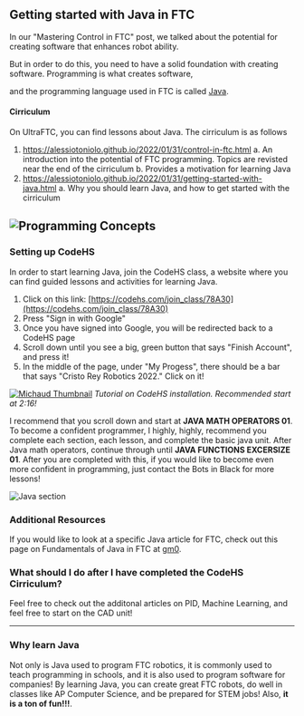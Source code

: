 ## Getting started with Java in FTC

In our "Mastering Control in FTC" post, we talked about the potential for creating software that enhances robot ability. 

But in order to do this, you need to have a solid foundation with creating software. Programming is what creates software,

and the programming language used in FTC is called [Java](https://gm0.org/en/latest/docs/software/fundamental-concepts.html).

#### Cirriculum
 
On UltraFTC, you can find lessons about Java. The cirriculum is as follows
1. https://alessiotoniolo.github.io/2022/01/31/control-in-ftc.html
  a. An introduction into the potential of FTC programming. Topics are revisted near the end of the cirriculum
  b. Provides a motivation for learning Java
2. https://alessiotoniolo.github.io/2022/01/31/getting-started-with-java.html
  a. Why you should learn Java, and how to get started with the cirriculum
  
![Programming Concepts](https://www.assignmenthelp.net/images/elements-of-programming.png)
---

### Setting up CodeHS

In order to start learning Java, join the CodeHS class, a website where you can find guided lessons and activities for learning Java.

1. Click on this link: [https://codehs.com/join_class/78A30](https://codehs.com/join_class/78A30)
2. Press "Sign in with Google"
3. Once you have signed into Google, you will be redirected back to a CodeHS page
4. Scroll down until you see a big, green button that says "Finish Account", and press it!
5. In the middle of the page, under "My Progess", there should be a bar that says "Cristo Rey Robotics 2022." Click on it!

[![Michaud Thumbnail](https://i3.ytimg.com/vi/4zqjLV5Lm1c/maxresdefault.jpg)](https://www.youtube.com/watch?v=4zqjLV5Lm1c)
*Tutorial on CodeHS installation. Recommended start at 2:16!*

I recommend that you scroll down and start at **JAVA MATH OPERATORS 01**. To become a confident programmer, I highly, highly, recommend you complete each section, each lesson, 
and complete the basic java unit. After Java math operators, continue through until **JAVA FUNCTIONS EXCERSIZE 01**. After you are completed with this, if you would like
to become even more confident in programming, just contact the Bots in Black for more lessons!

![Java section](https://uploads.codehs.com/default_module)

### Additional Resources

If you would like to look at a specific Java article for FTC, check out this page on Fundamentals of Java in FTC at [gm0](https://gm0.org/en/latest/docs/software/fundamental-concepts.html).

### What should I do after I have completed the CodeHS Cirriculum?

Feel free to check out the additonal articles on PID, Machine Learning, and feel free to start on the CAD unit!

---

### Why learn Java

Not only is Java used to program FTC robotics, it is commonly used to teach programming in schools, and it is also used to program software for companies!
By learning Java, you can create great FTC robots, do well in classes like AP Computer Science, and be prepared for STEM jobs! Also, **it is a ton of fun!!!**.
